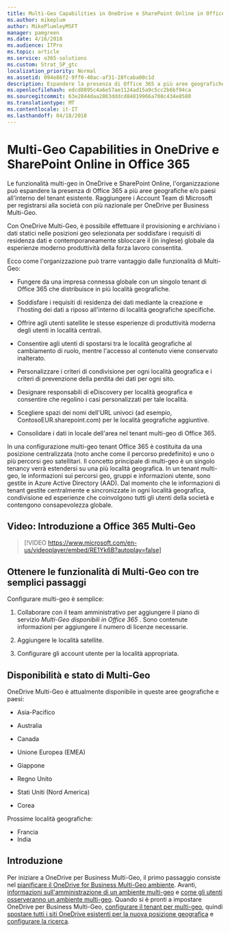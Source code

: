 ```yaml
---
title: Multi-Geo Capabilities in OneDrive e SharePoint Online in Office 365
ms.author: mikeplum
author: MikePlumleyMSFT
manager: pamgreen
ms.date: 4/16/2018
ms.audience: ITPro
ms.topic: article
ms.service: o365-solutions
ms.custom: Strat_SP_gtc
localization_priority: Normal
ms.assetid: 094e86f2-9ff0-40ac-af31-28fcaba00c1d
description: Espandere la presenza di Office 365 a più aree geografiche con funzionalità multi-geo in OneDrive e SharePoint Online.
ms.openlocfilehash: edcd8895c4a6e57ae1124ad15a9c5cc2b6bf94ca
ms.sourcegitcommit: 63e2844daa2863dddcd84819966a708c434e8580
ms.translationtype: MT
ms.contentlocale: it-IT
ms.lasthandoff: 04/18/2018
---
```

# <a name="multi-geo-capabilities-in-onedrive-and-sharepoint-online-in-office-365"></a>Multi-Geo Capabilities in OneDrive e SharePoint Online in Office 365

Le funzionalità multi-geo in OneDrive e SharePoint Online, l'organizzazione può espandere la presenza di Office 365 a più aree geografiche e/o paesi all'interno del tenant esistente. Raggiungere i Account Team di Microsoft per registrarsi alla società con più nazionale per OneDrive per Business Multi-Geo.
  
Con OneDrive Multi-Geo, è possibile effettuare il provisioning e archiviano i dati statici nelle posizioni geo selezionata per soddisfare i requisiti di residenza dati e contemporaneamente sbloccare il (in inglese) globale da esperienze moderno produttività della forza lavoro consentita.
  
Ecco come l'organizzazione può trarre vantaggio dalle funzionalità di Multi-Geo:
  
- Fungere da una impresa connessa globale con un singolo tenant di Office 365 che distribuisce in più località geografiche.
    
- Soddisfare i requisiti di residenza dei dati mediante la creazione e l'hosting dei dati a riposo all'interno di località geografiche specifiche.
    
- Offrire agli utenti satellite le stesse esperienze di produttività moderna degli utenti in località centrali.
    
- Consentire agli utenti di spostarsi tra le località geografiche al cambiamento di ruolo, mentre l'accesso al contenuto viene conservato inalterato.
    
- Personalizzare i criteri di condivisione per ogni località geografica e i criteri di prevenzione della perdita dei dati per ogni sito.
    
- Designare responsabili di eDiscovery per località geografica e consentire che regolino i casi personalizzati per tale località.
    
- Scegliere spazi dei nomi dell'URL univoci (ad esempio, ContosoEUR.sharepoint.com) per le località geografiche aggiuntive.
    
- Consolidare i dati in locale dell'area nel tenant multi-geo di Office 365.
    
In una configurazione multi-geo tenant Office 365 è costituita da una posizione centralizzata (noto anche come il percorso predefinito) e uno o più percorsi geo satellitari. Il concetto principale di multi-geo è un singolo tenancy verrà estendersi su una più località geografica. In un tenant multi-geo, le informazioni sui percorsi geo, gruppi e informazioni utente, sono gestite in Azure Active Directory (AAD). Dal momento che le informazioni di tenant gestite centralmente e sincronizzate in ogni località geografica, condivisione ed esperienze che coinvolgono tutti gli utenti della società e contengono consapevolezza globale.

## <a name="video-introducing-office-365-multi-geo"></a>Video: Introduzione a Office 365 Multi-Geo

> [!VIDEO https://www.microsoft.com/en-us/videoplayer/embed/RE1Yk6B?autoplay=false]
  
## <a name="get-multi-geo-features-in-three-simple-steps"></a>Ottenere le funzionalità di Multi-Geo con tre semplici passaggi

Configurare multi-geo è semplice:
  
1. Collaborare con il team amministrativo per aggiungere il piano di servizio _Multi-Geo disponibili in Office 365_ . Sono contenute informazioni per aggiungere il numero di licenze necessarie.
    
2. Aggiungere le località satellite.
    
3. Configurare gli account utente per la località appropriata.
    
## <a name="multi-geo-status-and-availability"></a>Disponibilità e stato di Multi-Geo

OneDrive Multi-Geo è attualmente disponibile in queste aree geografiche e paesi:
  
- Asia-Pacifico
    
- Australia
    
- Canada
    
- Unione Europea (EMEA)
    
- Giappone
    
- Regno Unito
    
- Stati Uniti (Nord America)
    
- Corea
      
Prossime località geografiche:
  
- Francia
- India
    
## <a name="getting-started"></a>Introduzione

Per iniziare a OneDrive per Business Multi-Geo, il primo passaggio consiste nel [pianificare il OneDrive for Business Multi-Geo ambiente](plan-for-multi-geo.md). Avanti, [informazioni sull'amministrazione di un ambiente multi-geo](administering-a-multi-geo-environment.md) e [come gli utenti osserveranno un ambiente multi-geo](multi-geo-user-experience.md). Quando si è pronti a impostare OneDrive per Business Multi-Geo, [configurare il tenant per multi-geo](multi-geo-tenant-configuration.md), quindi [spostare tutti i siti OneDrive esistenti per la nuova posizione geografica](move-onedrive-between-geo-locations.md) e [configurare la ricerca](configure-search-for-multi-geo.md).

